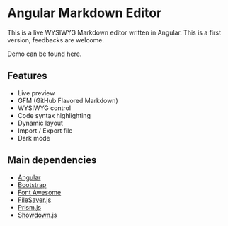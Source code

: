 ﻿# Angular Markdown Editor

This is a live WYSIWYG Markdown editor written in Angular. This is a first version, feedbacks are welcome.

Demo can be found [here](https://arcluc.github.io/angular-markdown-editor/).

## Features
- Live preview
- GFM (GitHub Flavored Markdown)
- WYSIWYG control
- Code syntax highlighting
- Dynamic layout
- Import / Export file
- Dark mode

## Main dependencies
- [Angular](https://angular.io/)
- [Bootstrap](https://getbootstrap.com/)
- [Font Awesome](https://fontawesome.com/)
- [FileSaver.js](https://github.com/eligrey/FileSaver.js/)
- [Prism.js](https://prismjs.com/)
- [Showdown.js](http://showdownjs.com/)
